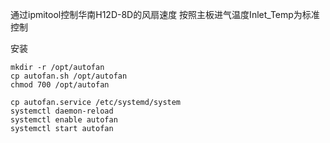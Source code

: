 通过ipmitool控制华南H12D-8D的风扇速度
按照主板进气温度Inlet_Temp为标准控制

安装
```
mkdir -r /opt/autofan
cp autofan.sh /opt/autofan
chmod 700 /opt/autofan

cp autofan.service /etc/systemd/system
systemctl daemon-reload
systemctl enable autofan
systemctl start autofan
```